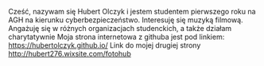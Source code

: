 Cześć, nazywam się Hubert Olczyk i jestem studentem pierwszego roku na AGH na kierunku cyberbezpieczeństwo.
Interesuję się muzyką filmową.
Angażuję się w różnych organizacjach studenckich, a także działam charytatywnie 
Moja strona internetowa z githuba jest pod linkiem: https://hubertolczyk.github.io/
Link do mojej drugiej strony http://hubert276.wixsite.com/fotohub
